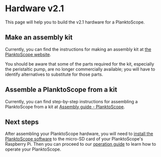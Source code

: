 # Hardware v2.1

This page will help you to build the v2.1 hardware for a PlanktoScope.

## Make an assembly kit

Currently, you can find the instructions for making an assembly kit at [the PlanktoScope website](https://www.planktoscope.org/replicate/get-your-kit).

You should be aware that some of the parts required for the kit, especially the peristaltic pump, are no longer commercially available; you will have to identify alternatives to substitute for those parts.

## Assemble a PlanktoScope from a kit

Currently, you can find step-by-step instructions for assembling a PlanktoScope from a kit at [Assembly guide - PlanktoScope](https://planktoscope.readthedocs.io/en/latest/assembly_guide/).

## Next steps

After assembling your PlanktoScope hardware, you will need to [install the PlanktoScope software](../../software/index.md) to the micro-SD card of your PlanktoScope's Raspberry Pi. Then you can proceed to our [operation guide](http://localhost:8000/operation/) to learn how to operate your PlanktoScope.
